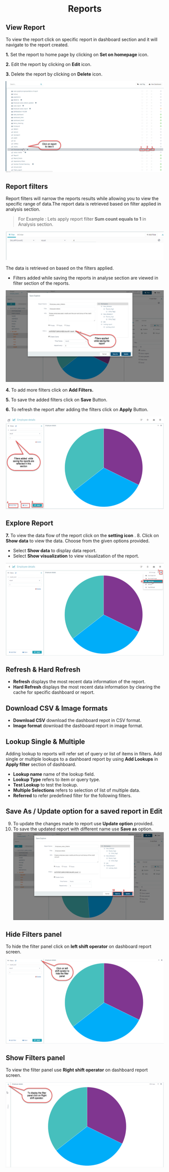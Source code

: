 <center><h1> Reports</h1></center>

## View Report

To view the report click on specific report in dashboard section and it will navigate to the report created.

**1.**  Set the report to home page by clicking on **Set on homepage** icon.

**2.**  Edit the report by clicking on **Edit** icon.

**3.**  Delete the report by clicking on **Delete** icon.

![enter image description here](https://raw.githubusercontent.com/sv18042016/fp1/a617b3ae958c069a99a9a91df6097bda5762d6aa/images/savwe.png)


## Report filters

Report filters will narrow the reports results while allowing you to view the specific range of data.The report data is retrieved based on filter applied in analysis section.
 
 > For Example :
Lets apply report filter **Sum count equals to 1** in Analysis section.

![enter image description here](https://raw.githubusercontent.com/sv18042016/fp1/b852b51ab2d28891914aab1c0a1efd355c252a19/images/globalfil_overide_report.png)

The data is retrieved on based on the filters applied.


- Filters added while saving the reports in analyse section are viewed in filter section of the reports.

![enter image description here](https://raw.githubusercontent.com/sv18042016/fp1/15dfd1a4df8f469f6e02424c1f2e25d399f3f979/images/global_filter_visu.png)

**4.** To add more filters click on **Add Filters.**
 
**5.**  To save the added filters click on **Save** Button.

**6.** To refresh the report after adding the filters click on **Apply** Button.

![enter image description here](https://raw.githubusercontent.com/sv18042016/fp1/fd894359eff6fd19d2d9d7d8a210c0e2c7c515e8/images/filter_reports.png)

## Explore Report

**7.** To view the data flow of the report click on the **setting icon** .
8. Click on **Show data** to view the data.
Choose from the given options provided. 
-  Select **Show data** to display data report.
-  Select **Show visualization** to view visualization of the report.

![enter image description here](https://raw.githubusercontent.com/sv18042016/fp1/d52bc64c5ef2973d8b81e9a4f8925e0e50686102/images/show_data.png)

## Refresh & Hard Refresh

- **Refresh** displays the most recent data information of the report.
- **Hard Refresh**  displays the most recent data information by clearing the cache for specific dashboard or report.

## Download CSV & Image formats

- **Download CSV** download the dashboard repot in CSV format.
- **Image format** download the dashboard report in image format.

## Lookup Single & Multiple
 
 Adding lookup to reports will refer set of query or list of items in filters. Add single or multiple lookups to a dashboard report by using **Add Lookups** in **Apply filter** section of dashboard.
 
- **Lookup name** name of the lookup field.
- **Lookup Type**  refers to item or query type.
- **Test Lookup** to test the lookup. 
- **Multiple Selections** refers to selection of list of multiple data.
- **Referred** to refer predefined filter for the following filters.

## Save As / Update option for a saved report in Edit

9. To update the changes made to report use **Update option** provided.
10. To save the updated report with different name use **Save as** option.
![enter image description here](https://raw.githubusercontent.com/sv18042016/fp1/ec5304fcf5a159a2da18bfa3ac9681b06328b291/images/update_report2.png)

## Hide Filters panel

To hide the filter panel click on **left shift operator** on dashboard report screen.

![enter image description here](https://raw.githubusercontent.com/sv18042016/fp1/4379d0e2c52695f2ccdd41e99e118daeb6237113/images/hide_filter.png)

## Show Filters panel

 To view the filter panel use **Right shift operator** on dashboard report screen.

![enter image description here](https://raw.githubusercontent.com/sv18042016/fp1/cecc3454dfca83ec1a68e4fe46c0476a8db61154/images/display%20filter%20panel.png)
<!--stackedit_data:
eyJoaXN0b3J5IjpbMTA2MDQyNDUzNSw5MDA2NDI4MzBdfQ==
-->
<!--stackedit_data:
eyJoaXN0b3J5IjpbNTM0MTE5NTE5XX0=
-->